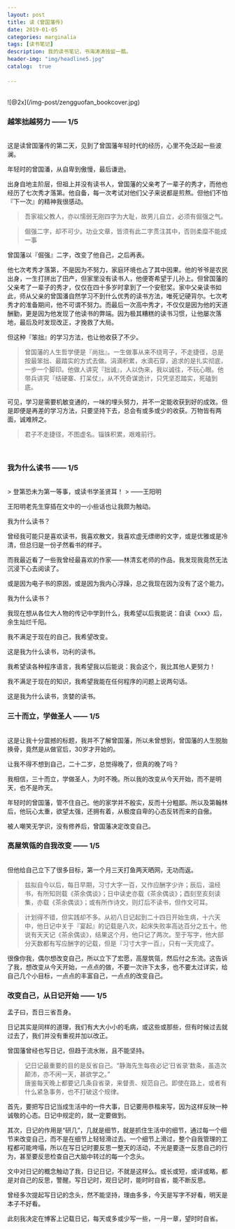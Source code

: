 ```yaml
---
layout: post
title: 读《曾国藩传》
date: 2019-01-05
categories: marginalia
tags: [读书笔记]
description: 我的读书笔记，书海涛涛独留一瓢。
header-img: "img/headline5.jpg"
catalog:  true

---
```

 <br />
![@2x](/img-post/zengguofan_bookcover.jpg)
 <br />

### 越笨拙越努力 —— 1/5
<br />
这是读曾国藩传的第二天，见到了曾国藩年轻时代的经历，心里不免泛起一些波澜。

年轻时的曾国潘，从自卑到傲慢，最后谦逊。

出身自地主阶层，但祖上并没有读书人，曾国藩的父亲考了一辈子的秀才，而他也经历了七次秀才落第。他自备，每一次考试对他们父子来说都是煎熬。但他们不怕『下一次』的精神我很感动。

> 吾家祖父教人，亦以懦弱无刚四字为大耻，故男儿自立，必须有倔强之气。  

> 倔强二字，却不可少。功业文章，皆须有此二字贯注其中，否则柔糜不能成一事  

曾国藩以『倔强』二字，改变了他自己，之后再表。


他七次考秀才落第，不是因为不努力，家庭环境也占了其中因果。他的爷爷是农民出身，一生打拼出了田产，但家里没有读书人，他便寄希望于儿孙上。但曾国藩的父亲考了一辈子的秀才，仅仅在四十多岁时拿到了一个安慰奖。家中父亲读书如此，师从父亲的曾国潘自然学习不到什么优秀的读书方法，唯死记硬背尔。七次考秀才的准备期间，他不可谓不努力。而最后一次高中秀才，不仅仅是因为他的天道酬勤，更是因为他发现了他读书的弊端。因为极其糟糕的读书习惯，让他屡次落地，最后及时发现改正，才挽救了大局。

但这种『笨拙』的学习方法，也让他收获了不少。

> 曾国藩的人生哲学便是『尚拙』。一生做事从来不绕弯子，不走捷径，总是按最笨拙、最踏实的方式去做。涓滴积累，水滴石穿，追求的是扎实彻底，一步一个脚印。他做人讲究『拙诚』，人以伪来，我以诚往，不玩心眼。他带兵讲究『结硬寨、打呆仗』，从不凭奇谋诡计，只凭坚忍踏实，死磕到底。  

可见，学习是需要机敏变通的，一味的埋头努力，并不一定能收获到好的成效。但是即便是再差的学习方法，只要坚持下去，总会有或多或少的收获。万物皆有两面，诚难辨之。

> 君子不走捷径，不图虚名。锱铢积累，艰难前行。  
 <br />


### 我为什么读书 —— 1/5
<br />
> 登第恐未为第一等事，或读书学圣贤耳！  
> 									——王阳明  


王阳明老先生穿插在文中的一小些话也让我颇为触动。

我为什么读书？

曾经我可能只是喜欢读书，我喜欢散文，我喜欢虚无缥缈的文字，或是优雅或是冷清，但总归是一份孑然看书的样子。

而我最近看了一些我曾经最喜欢的作家——林清玄老师的作品，我发现我竟然无法沉浸下心去阅读了。

或是因为电子书的原因，或是因为我内心浮躁，总之我现在因为没有了这个能力。

我为什么读书？

我现在想从各位大人物的传记中学到什么，我希望以后我能说：自读《xxx》后，余生灿烂千阳。

我不满足于现在的自己，我希望改变。

这是我为什么读书，功利的读书。

我希望读各种程序语言，我希望我以后能说：我会这个，我比其他人更努力！

我不满足于现在的知识，我希望我能在任何程序的问题上说两句话。

这是我为什么读书，贪婪的读书。
 <br />

### 三十而立，学做圣人 —— 1/5
<br />
这是让我十分震撼的标题，我并不了解曾国藩，所以未曾想到，曾国藩的人生脱胎换骨，竟然是从做官后，30岁才开始的。

让我不得不想到自己，二十二岁，总觉得晚了，但真的晚了吗？

我相信，三十而立，学做圣人，为时不晚。所以我的改变从今天开始，而不是明天，也不是昨天。

年轻时的曾国藩，管不住自己。他的家学并不殷实，反而十分粗鄙。所以及第翰林后，他玩心太重，欲望太强，还拥有着，从极度自卑的心态反转而来的自傲。

被人嘲笑无学识，没有修养后，曾国藩决定改变自己。
 <br />


### 高屋筑瓴的自我改变 —— 1/5
<br />
但他给自己立下了很多目标，第一个月三天打鱼两天晒网，无功而返。

> 兹拟自今以后，每日早期，习寸大字一百，又作应酬字少许；辰后，温经书，有所知则载《茶余偶谈》；日中读史亦载《茶余偶谈》；酉刻至亥刻读集，亦载《茶余偶谈》；或有所作诗文，则灯后不读书，但作文可耳。  

> 计划得不错，但实践却不多。从初八日记起到二十四日开始生病，十六天中，他日记中关于『宴起』的记载是八次，起床失败率高达百分之五十。他说有天天记《茶余偶谈》，结果这个月，他只记了两次。至于写字，他大部分天数都有写应酬字的记载，但是『习寸大字一百』，只有一天完成了。  

很像你我，偶尔想改变自己，所以立下了宏愿，高屋筑瓴，然后付之东流。这告诉了我，想改变从今天开始，一点点的做，不要一次许下太多，也不要太过详实，给自己几个小目标，一点点的丰富自己，一点点的改变自己。
 <br />

### 改变自己，从日记开始 —— 1/5

孟子曰，吾日三省吾身。

日记其实是同样的道理，我们有大大小小的毛病，或这些或那些，但有时候过去就过去了，我们并没有重视并加以改正。

曾国藩曾经也写日记，但趋于流水账，且不能坚持。

> 记日记最重要的目的是反省自己。“静海先生每夜必记‘日省录’数条，虽造次颠沛，亦不闲一天，甚欲学之。”  
> 唐鉴每天晚上都要记几条自省录，来督责、规范自己。即使在路上，或者有什么紧急事务，也不打破这个规律。  

首先，要把写日记当成生活中的一件大事，日记要用恭楷来写，因为这样反映一种诚敬的心态。日记中规定的，就一定要做到。

其次，日记的作用是“研几”，几就是细节，就是抓住生活中的细节，通过每一个细节来改变自己，而不是在细节上轻轻滑过去。一个细节上滑过，整个自我管理的工程都可能垮塌，所以在写日记时要反思一整天的活动，不光是要逐一反思自己的行为，甚至要反思检查自己大脑中转过的每一个念头。

文中对日记的概念触动了我，日记日记，不就是这样么。或长或短，或详或略，都是对自己的反思，警醒。写日记时，观日记时，能时时自省，能不断反思。

曾经多次提起写日记的念头，然不能坚持，理由多多，今天是写字不好看，明天是本子不好看。

此刻我决定在博客上记载日记，每天或多或少写一些，一月一章，望时时自省。



